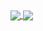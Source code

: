 <a href="https://github.com/EthanC/">
    <img align="center" src="https://github-readme-stats.vercel.app/api?username=EthanC&count_private=true&show_icons=true&hide=contribs&theme=vue-dark " />
</a>
<a href="https://github.com/EthanC/">
    <img align="center" src="https://github-readme-stats.vercel.app/api/top-langs/?username=EthanC&layout=compact&theme=vue-dark" />
</a>
